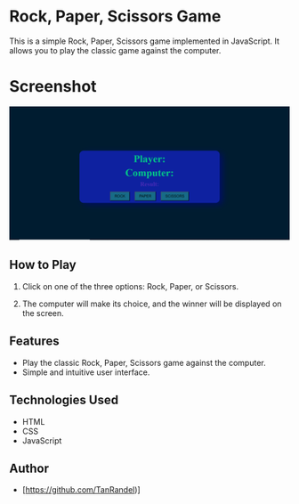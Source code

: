 # Rock, Paper, Scissors Game

This is a simple Rock, Paper, Scissors game implemented in JavaScript. It allows you to play the classic game against the computer.
# Screenshot 
![Alt text](image.png)

## How to Play

1. Click on one of the three options: Rock, Paper, or Scissors.

2. The computer will make its choice, and the winner will be displayed on the screen.

## Features

- Play the classic Rock, Paper, Scissors game against the computer.
- Simple and intuitive user interface.

## Technologies Used

- HTML
- CSS
- JavaScript

## Author

- [https://github.com/TanRandel)]


